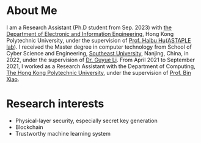 # About Me
I am a Research Assistant (Ph.D student from Sep. 2023) with [the Department of Electronic and Information Engineering](https://www.polyu.edu.hk/eie/), Hong Kong Polytechnic University, under the supervision of [Prof. Haibu Hu](http://www.haibohu.org/wordpress/)([ASTAPLE lab](http://www.astaple.com/)). I received the Master degree in computer technology from School of Cyber Science and Engineering, [Southeast University](https://www.seu.edu.cn/), Nanjing, China, in 2022, under the supervision of [Dr. Guyue Li](https://cyber.seu.edu.cn/_s303/lgy1/list.psp). From April 2021 to September 2021, I worked as a Research Assistant with the Department of Computing, [The Hong Kong Polytechnic University](https://www.polyu.edu.hk/), under the supervision of [Prof. Bin Xiao](https://www4.comp.polyu.edu.hk/~csbxiao/).

# Research interests 
* Physical-layer security, especially secret key generation
* Blockchain
* Trustworthy machine learning system
